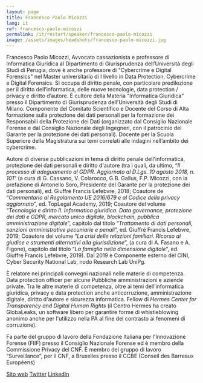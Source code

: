 ```yaml
---
layout: page
title: Francesco Paolo Micozzi
lang: it
ref: francesco-paolo-micozzi
permalink: /it/restart/speaker/francesco-paolo-micozzi
image: /assets/images/headshots/francesco-paolo-micozzi.jpg
---
```


Francesco Paolo Micozzi, Avvocato cassazionista e professore di Informatica
Giuridica al Dipartimento di Giurisprudenza dell’Università degli Studi di
Perugia, dove è anche professore di "Cybercrime e Digital Forensics" nel Master
universitario di I livello in Data Protection, Cybercrime e Digital Forensics.
Si occupa di diritto penale, con particolare predilezione per il diritto
dell’informatica, delle nuove tecnologie, data protection / privacy e diritto
d’autore. È cultore della Materia "Informatica Giuridica" presso il
Dipartimento di Giurisprudenza dell'Università degli Studi di Milano.
Componente del Comitato Scientifico e Docente del Corso di Alta formazione
sulla protezione dei dati personali per la formazione dei Responsabili della
Protezione dei Dati (organizzato dal Consiglio Nazionale Forense e dal
Consiglio Nazionale degli Ingegneri, con il patrocinio del Garante per la
protezione dei dati personali).  Docente per la Scuola Superiore della
Magistratura sui temi correlati alle indagini nell’ambito dei cybercrime.

Autore di diverse pubblicazioni in tema di diritto penale dell'informatica,
protezione dei dati personali e diritto d'autore (tra i quali, da ultimo, “*Il
processo di adeguamento al GDPR. Aggiornato al D.Lgs. 10 agosto 2018, n. 101*”
(a cura di G.  Cassano, V. Colarocco, G.B. Gallus, F.P. Micozzi, con la
prefazione di Antonello Soro, Presidente del Garante per la protezione dei dati
personali), ed. Giuffrè Francis Lefebvre, 2018; Coautore de “*Commentario al
Regolamento UE 2016/679 e al Codice della privacy aggiornato*”, ed. TopLegal
Academy, 2019; Coautore del volume “*Tecnologia e diritto II. Informatica
giuridica. Data governance, protezione dei dati e GDPR, mercato unico digitale,
blockchain, pubblica amministrazione digitale*”, capitolo dal titolo
“*Trattamento di dati personali, sanzioni amministrative pecuniarie e penali*”,
ed. Giuffré Francis Lefebvre, 2019; Coautore del volume “*La crisi delle
relazioni familiari. Ricorso al giudice e strumenti alternativi alla
giurisdizione*”, (a cura di A. Fasano e A. Figone), capitolo dal titolo “*La
famiglia nella dimensione digitale*”, ed. Giuffré Francis Lefebvre, 2019). Dal
2019 è Componente esterno del CINI, Cyber Security National Lab, nodo Research
Lab UniPg.

È relatore nei principali convegni nazionali nelle materie di competenza. Data
protection officer per alcune Pubbliche amministrazioni e aziende private. Tra
le altre materie di competenza, oltre ai temi dell’informatica giuridica,
privacy e data protection anche anticorruzione, amministrazione digitale,
diritto d'autore e sicurezza informatica. Fellow di *Hermes Center for
Transparency and Digital Human Rights* (il Centro Hermes ha creato GlobaLeaks,
un software libero per garantire forme di whistleblowing anonimo anche per
l'utilizzo nella PA al fine del contrasto ai fenomeni di corruzione).

Fa parte del gruppo di lavoro della Fondazione Italiana per l'Innovazione
Forense (FIIF) presso il Consiglio Nazionale Forense ed è membro della
Commissione Privacy del CNF. È membro del gruppo di lavoro “Surveillance”, per
il CNF, a Bruxelles presso il CCBE (Conseil des Barreaux Européens)

[Sito web](https://array.eu) [Twitter](https://twitter.com/fpmicozzi) [LinkedIn](https://www.linkedin.com/in/francesco-paolo-micozzi/)
